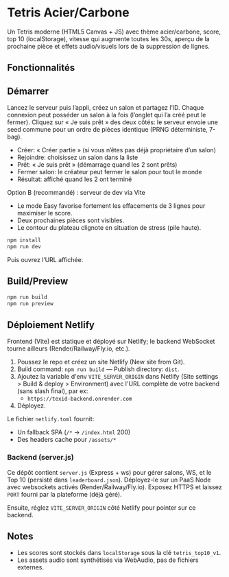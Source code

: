 # Tetris Acier/Carbone

Un Tetris moderne (HTML5 Canvas + JS) avec thème acier/carbone, score, top 10 (localStorage), vitesse qui augmente toutes les 30s, aperçu de la prochaine pièce et effets audio/visuels lors de la suppression de lignes.

## Fonctionnalités

## Démarrer
 Lancez le serveur puis l’appli, créez un salon et partagez l’ID. Chaque connexion peut posséder un salon à la fois (l’onglet qui l’a créé peut le fermer). Cliquez sur « Je suis prêt » des deux côtés: le serveur envoie une seed commune pour un ordre de pièces identique (PRNG déterministe, 7-bag).

- Créer: « Créer partie » (si vous n’êtes pas déjà propriétaire d’un salon)
- Rejoindre: choisissez un salon dans la liste
- Prêt: « Je suis prêt » (démarrage quand les 2 sont prêts)
- Fermer salon: le créateur peut fermer le salon pour tout le monde
- Résultat: affiché quand les 2 ont terminé

Option B (recommandé) : serveur de dev via Vite

- Le mode Easy favorise fortement les effacements de 3 lignes pour maximiser le score.
- Deux prochaines pièces sont visibles.
- Le contour du plateau clignote en situation de stress (pile haute).
```powershell
npm install
npm run dev
```

Puis ouvrez l’URL affichée.

## Build/Preview
```powershell
npm run build
npm run preview
```

## Déploiement Netlify

Frontend (Vite) est statique et déployé sur Netlify; le backend WebSocket tourne ailleurs (Render/Railway/Fly.io, etc.).

1. Poussez le repo et créez un site Netlify (New site from Git).
2. Build command: `npm run build` — Publish directory: `dist`.
3. Ajoutez la variable d'env `VITE_SERVER_ORIGIN` dans Netlify (Site settings > Build & deploy > Environment) avec l'URL complète de votre backend (sans slash final), par ex:
	- `https://texid-backend.onrender.com`
4. Déployez.

Le fichier `netlify.toml` fournit:
- Un fallback SPA (`/*` -> `/index.html` 200)
- Des headers cache pour `/assets/*`

### Backend (server.js)
Ce dépôt contient `server.js` (Express + ws) pour gérer salons, WS, et le Top 10 (persisté dans `leaderboard.json`). Déployez-le sur un PaaS Node avec websockets activés (Render/Railway/Fly.io). Exposez HTTPS et laissez `PORT` fourni par la plateforme (déjà géré).

Ensuite, réglez `VITE_SERVER_ORIGIN` côté Netlify pour pointer sur ce backend.

## Notes
- Les scores sont stockés dans `localStorage` sous la clé `tetris_top10_v1`.
- Les assets audio sont synthétisés via WebAudio, pas de fichiers externes.
